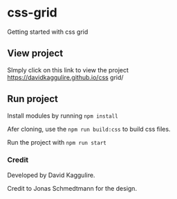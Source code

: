 # css-grid
Getting started with css grid

## View project
SImply click on this link to view the project
https://davidkaggulire.github.io/css grid/

## Run project
Install modules by running `npm install`

Afer cloning, use the `npm run build:css` to build css files. 

Run the project with `npm run start`

### Credit
Developed by David Kaggulire.

Credit to Jonas Schmedtmann for the design.